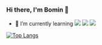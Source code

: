 ### Hi there, I'm Bomin 👋

- 🌱 I’m currently learning <img src="https://img.shields.io/badge/Swift-FA7343?style=flat-square&logo=Swift&logoColor=white"/></a> <img src="https://img.shields.io/badge/RxSwift-B7178C?style=flat-square&logo=ReactiveX&logoColor=white"/></a> <img src="https://img.shields.io/badge/ObjectiveC-000000?style=flat-square&logo=Apple&logoColor=white"/></a>

<!-- [Objective-C](https://developer.apple.com/library/archive/documentation/Cocoa/Conceptual/ProgrammingWithObjectiveC/Introduction/Introduction.html#//apple_ref/doc/uid/TP40011210-CH1-SW1),  [Swift](https://swift.org),  [RxSwift](https://github.com/ReactiveX/RxSwift) -->

<!--
**BOMS2/BOMS2** is a ✨ _special_ ✨ repository because its `README.md` (this file) appears on your GitHub profile.

Here are some ideas to get you started:

- 🔭 I’m currently working on ...

- 👯 I’m looking to collaborate on ...
- 🤔 I’m looking for help with ...

- 😄 Pronouns: ...
- ⚡ Fun fact: ...
-->

[![Top Langs](https://github-readme-stats.vercel.app/api/top-langs/?username=BOMS2)](https://github.com/BOMS2)




